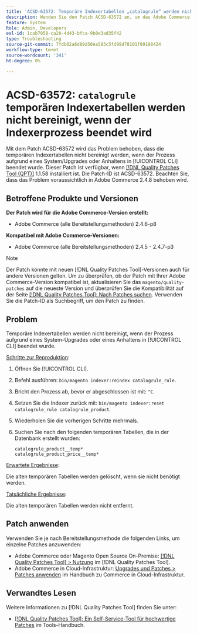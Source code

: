 ```yaml
---
title: 'ACSD-63572: Temporäre Indexertabellen „catalogrule“ werden nicht bereinigt, wenn der Indexerprozess beendet wird'
description: Wenden Sie den Patch ACSD-63572 an, um das Adobe Commerce-Problem zu beheben, bei dem die Indexertabellen nicht bereinigt werden, wenn der Prozess aufgrund eines System-Upgrades oder -Stopps in [!UICONTROL CLI] beendet wurde.
feature: System
Role: Admin, Developers
exl-id: 1cab7058-ca20-4d43-bfca-9b0e3ad35f42
type: Troubleshooting
source-git-commit: 7fdb02a6d89d50ea593c5fd99d78101f89198424
workflow-type: tm+mt
source-wordcount: '341'
ht-degree: 0%

---
```


# ACSD-63572: `catalogrule` temporären Indexertabellen werden nicht bereinigt, wenn der Indexerprozess beendet wird

Mit dem Patch ACSD-63572 wird das Problem behoben, dass die temporären Indexertabellen nicht bereinigt werden, wenn der Prozess aufgrund eines System/Upgrades oder Anhaltens in [!UICONTROL CLI] beendet wurde. Dieser Patch ist verfügbar, wenn [[!DNL Quality Patches Tool (QPT)]](/help/tools/quality-patches-tool/quality-patches-tool-to-self-serve-quality-patches.md) 1.1.58 installiert ist. Die Patch-ID ist ACSD-63572. Beachten Sie, dass das Problem voraussichtlich in Adobe Commerce 2.4.8 behoben wird.

## Betroffene Produkte und Versionen

**Der Patch wird für die Adobe Commerce-Version erstellt:**

* Adobe Commerce (alle Bereitstellungsmethoden) 2.4.6-p8

**Kompatibel mit Adobe Commerce-Versionen:**

* Adobe Commerce (alle Bereitstellungsmethoden) 2.4.5 - 2.4.7-p3

>[!NOTE]
>
>Der Patch könnte mit neuen [!DNL Quality Patches Tool]-Versionen auch für andere Versionen gelten. Um zu überprüfen, ob der Patch mit Ihrer Adobe Commerce-Version kompatibel ist, aktualisieren Sie das `magento/quality-patches` auf die neueste Version und überprüfen Sie die Kompatibilität auf der Seite [[!DNL Quality Patches Tool]: Nach Patches suchen](https://experienceleague.adobe.com/tools/commerce-quality-patches/index.html). Verwenden Sie die Patch-ID als Suchbegriff, um den Patch zu finden.

## Problem

Temporäre Indexertabellen werden nicht bereinigt, wenn der Prozess aufgrund eines System-Upgrades oder eines Anhaltens in [!UICONTROL CLI] beendet wurde.

<u>Schritte zur Reproduktion</u>:

1. Öffnen Sie [!UICONTROL CLI].
1. Befehl ausführen: `bin/magento indexer:reindex catalogrule_rule`.
1. Bricht den Prozess ab, bevor er abgeschlossen ist mit: `^C`.
1. Setzen Sie die Indexer zurück mit: `bin/magento indexer:reset catalogrule_rule catalogrule_product`.
1. Wiederholen Sie die vorherigen Schritte mehrmals.
1. Suchen Sie nach den folgenden temporären Tabellen, die in der Datenbank erstellt wurden:

   ```
   catalogrule_product__temp*
   catalogrule_product_price__temp*
   ```

<u>Erwartete Ergebnisse</u>:

Die alten temporären Tabellen werden gelöscht, wenn sie nicht benötigt werden.

<u>Tatsächliche Ergebnisse</u>:

Die alten temporären Tabellen werden nicht entfernt.

## Patch anwenden

Verwenden Sie je nach Bereitstellungsmethode die folgenden Links, um einzelne Patches anzuwenden:

* Adobe Commerce oder Magento Open Source On-Premise: [[!DNL Quality Patches Tool] > Nutzung](/help/tools/quality-patches-tool/usage.md) im [!DNL Quality Patches Tool].
* Adobe Commerce in Cloud-Infrastruktur: [Upgrades und Patches > Patches anwenden](https://experienceleague.adobe.com/docs/commerce-cloud-service/user-guide/develop/upgrade/apply-patches.html) im Handbuch zu Commerce in Cloud-Infrastruktur.

## Verwandtes Lesen

Weitere Informationen zu [!DNL Quality Patches Tool] finden Sie unter:

* [[!DNL Quality Patches Tool]: Ein Self-Service-Tool für hochwertige Patches](/help/tools/quality-patches-tool/quality-patches-tool-to-self-serve-quality-patches.md) im Tools-Handbuch.
